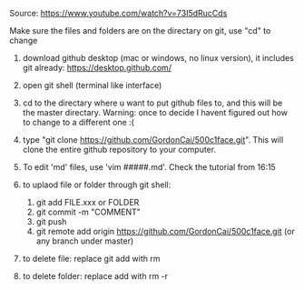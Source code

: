 Source: https://www.youtube.com/watch?v=73I5dRucCds

Make sure the files and folders are on the directary on git, use "cd" to change

1. download github desktop (mac or windows, no linux version), it includes git already:
   https://desktop.github.com/

2. open git shell (terminal like interface)

3. cd to the directary where u want to put github files to, and this will be the master directary. Warning: once to decide I havent figured out how to change to a different one :(

4. type "git clone https://github.com/GordonCai/500c1face.git". This will clone the entire github repository to your computer.

5. To edit 'md' files, use 'vim #####.md'. Check the tutorial from 16:15

6. to uplaod file or folder through git shell:
   1. git add FILE.xxx or FOLDER 
   2. git commit -m "COMMENT" 
   3. git push
   4. git remote add origin https://github.com/GordonCai/500c1face.git (or any branch under master)

7. to delete file:
   replace git add with rm

8. to delete folder:
   replace add with rm -r

